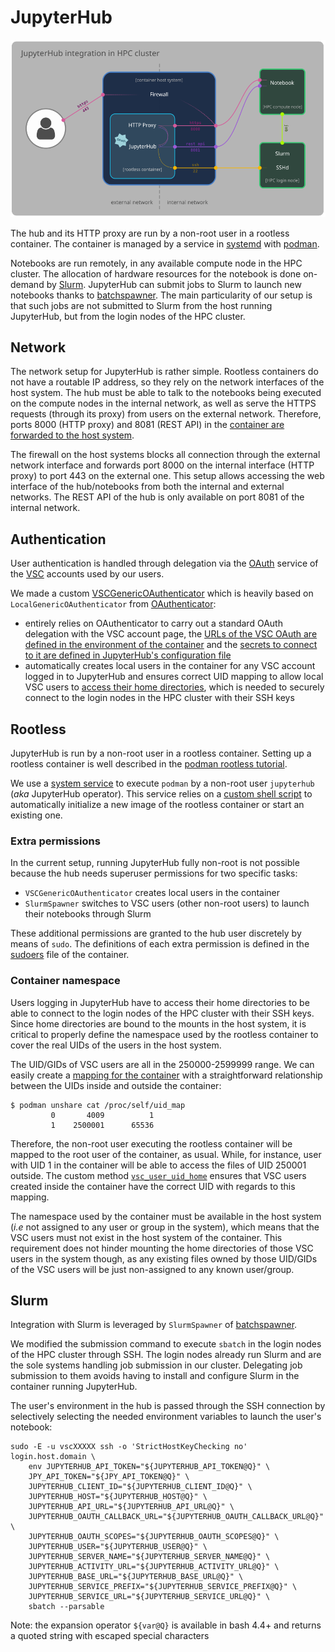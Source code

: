 # JupyterHub

![JupyterHub integration in HPC cluster](jupyterhub-diagram.png "JupyterHub integration in HPC cluster")

The hub and its HTTP proxy are run by a non-root user in a rootless container.
The container is managed by a service in [systemd](https://systemd.io/) with
[podman](https://podman.io/).

Notebooks are run remotely, in any available compute node in the HPC cluster.
The allocation of hardware resources for the notebook is done on-demand by
[Slurm](https://slurm.schedmd.com/). JupyterHub can submit jobs to Slurm to
launch new notebooks thanks to [batchspawner](https://github.com/jupyterhub/batchspawner).
The main particularity of our setup is that such jobs are not submitted to
Slurm from the host running JupyterHub, but from the login nodes of the HPC
cluster.

## Network

The network setup for JupyterHub is rather simple. Rootless containers do not
have a routable IP address, so they rely on the network interfaces of the host
system. The hub must be able to talk to the notebooks being executed on the
compute nodes in the internal network, as well as serve the HTTPS requests
(through its proxy) from users on the external network. Therefore, ports 8000
(HTTP proxy) and 8081 (REST API) in the
[container are forwarded to the host system](usr/local/bin/jupyterhub-init.sh#L54).

The firewall on the host systems blocks all connection through the external
network interface and forwards port 8000 on the internal interface (HTTP proxy)
to port 443 on the external one. This setup allows accessing the web interface
of the hub/notebooks from both the internal and external networks. The REST API
of the hub is only available on port 8081 of the internal network.

## Authentication

User authentication is handled through delegation via the
[OAuth](https://en.wikipedia.org/wiki/OAuth) service of the
[VSC](https://www.vscentrum.be/) accounts used by our users.

We made a custom
[VSCGenericOAuthenticator](etc/jupyterhub/jupyterhub_config.py#L73-L77) which
is heavily based on `LocalGenericOAuthenticator` from
[OAuthenticator](https://github.com/jupyterhub/oauthenticator/):

* entirely relies on OAuthenticator to carry out a standard OAuth delegation
  with the VSC account page, the [URLs of the VSC OAuth are defined in the
  environment of the container](container/Dockerfile#L59-L61) and the [secrets
  to connect to it are defined in JupyterHub's configuration
  file](etc/jupyterhub/jupyterhub_config.py#L83-L88)
* automatically creates local users in the container for any VSC account logged
  in to JupyterHub and ensures correct UID mapping to allow local VSC users to
  [access their home directories](usr/local/bin/jupyterhub-init.sh#L80),
  which is needed to securely connect to the login nodes in the HPC cluster
  with their SSH keys

## Rootless

JupyterHub is run by a non-root user in a rootless container. Setting up a
rootless container is well described in the [podman rootless
tutorial](https://github.com/containers/podman/blob/main/docs/tutorials/rootless_tutorial.md).

We use a [system service](etc/systemd/system/jupyterhub.service) to execute
`podman` by a non-root user `jupyterhub` (*aka* JupyterHub operator). This
service relies on a [custom shell script](usr/local/bin/jupyterhub-init.sh) to
automatically initialize a new image of the rootless container or start an
existing one.

### Extra permissions

In the current setup, running JupyterHub fully non-root is not possible because
the hub needs superuser permissions for two specific tasks:

* `VSCGenericOAuthenticator` creates local users in the container
* `SlurmSpawner` switches to VSC users (other non-root users) to launch their
  notebooks through Slurm

These additional permissions are granted to the hub user discretely by means of
`sudo`. The definitions of each extra permission is defined in the
[sudoers](container/sudoers.conf) file of the container.

### Container namespace

Users logging in JupyterHub have to access their home directories to be able to
connect to the login nodes of the HPC cluster with their SSH keys. Since home
directories are bound to the mounts in the host system, it is critical to
properly define the namespace used by the rootless container to cover the real
UIDs of the users in the host system.

The UID/GIDs of VSC users are all in the 250000-2599999 range. We can
easily create a [mapping for the container](etc/subuid) with a straightforward
relationship between the UIDs inside and outside the container:

```
$ podman unshare cat /proc/self/uid_map
         0       4009          1
         1    2500001      65536
```

Therefore, the non-root user executing the rootless container will be mapped to
the root user of the container, as usual. While, for instance, user with UID 1
in the container will be able to access the files of UID 250001 outside.
The custom method [`vsc_user_uid_home`](etc/jupyterhub/jupyterhub_config.py#L43)
ensures that VSC users created inside the container have the correct UID with
regards to this mapping.

The namespace used by the container must be available in the host system (*i.e*
not assigned to any user or group in the system), which means that the VSC
users must not exist in the host system of the container. This requirement does
not hinder mounting the home directories of those VSC users in the system
though, as any existing files owned by those UID/GIDs of the VSC users will be
just non-assigned to any known user/group.

## Slurm

Integration with Slurm is leveraged by `SlurmSpawner` of
[batchspawner](https://github.com/jupyterhub/batchspawner).

We modified the submission command to execute `sbatch` in the login nodes of
the HPC cluster through SSH. The login nodes already run Slurm and are the sole
systems handling job submission in our cluster. Delegating job submission to
them avoids having to install and configure Slurm in the container running
JupyterHub.

The user's environment in the hub is passed through the SSH connection by
selectively selecting the needed environment variables to launch the user's
notebook:

```
sudo -E -u vscXXXXX ssh -o 'StrictHostKeyChecking no' login.host.domain \ 
    env JUPYTERHUB_API_TOKEN="${JUPYTERHUB_API_TOKEN@Q}" \ 
    JPY_API_TOKEN="${JPY_API_TOKEN@Q}" \ 
    JUPYTERHUB_CLIENT_ID="${JUPYTERHUB_CLIENT_ID@Q}" \ 
    JUPYTERHUB_HOST="${JUPYTERHUB_HOST@Q}" \ 
    JUPYTERHUB_API_URL="${JUPYTERHUB_API_URL@Q}" \ 
    JUPYTERHUB_OAUTH_CALLBACK_URL="${JUPYTERHUB_OAUTH_CALLBACK_URL@Q}" \ 
    JUPYTERHUB_OAUTH_SCOPES="${JUPYTERHUB_OAUTH_SCOPES@Q}" \ 
    JUPYTERHUB_USER="${JUPYTERHUB_USER@Q}" \ 
    JUPYTERHUB_SERVER_NAME="${JUPYTERHUB_SERVER_NAME@Q}" \ 
    JUPYTERHUB_ACTIVITY_URL="${JUPYTERHUB_ACTIVITY_URL@Q}" \ 
    JUPYTERHUB_BASE_URL="${JUPYTERHUB_BASE_URL@Q}" \ 
    JUPYTERHUB_SERVICE_PREFIX="${JUPYTERHUB_SERVICE_PREFIX@Q}" \ 
    JUPYTERHUB_SERVICE_URL="${JUPYTERHUB_SERVICE_URL@Q}" \ 
    sbatch --parsable
```

Note: the expansion operator `${var@Q}` is available in bash 4.4+ and returns a
quoted string with escaped special characters

